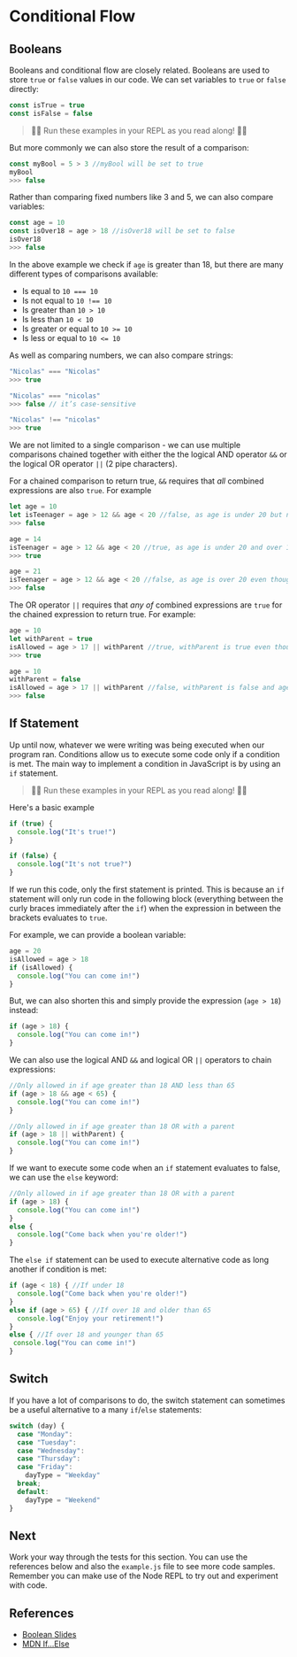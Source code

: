 # Conditional Flow

## Booleans 
Booleans and conditional flow are closely related. Booleans are used to store `true` or `false` values in our code. We can set variables to `true` or `false` directly:

```javascript
const isTrue = true
const isFalse = false
```

> 👨‍💻 Run these examples in your REPL as you read along! 👨‍💻

But more commonly we can also store the result of a comparison:

```javascript
const myBool = 5 > 3 //myBool will be set to true
myBool
>>> false
```

Rather than comparing fixed numbers like 3 and 5, we can also compare variables:

```javascript
const age = 10
const isOver18 = age > 18 //isOver18 will be set to false
isOver18
>>> false
```

In the above example we check if `age` is greater than 18, but there are many different types of comparisons available:

* Is equal to `10 === 10`
* Is not equal to `10 !== 10`
* Is greater than `10 > 10`
* Is less than `10 < 10`
* Is greater or equal to `10 >= 10` 
* Is less or equal to `10 <= 10`

As well as comparing numbers, we can also compare strings:

```javascript
"Nicolas" === "Nicolas"
>>> true
```

```javascript
"Nicolas" === "nicolas"
>>> false // it’s case-sensitive
```

```javascript
"Nicolas" !== "nicolas"
>>> true 
```

We are not limited to a single comparison - we can use multiple comparisons chained together with either the the logical AND operator `&&` or the logical OR operator `||` (2 pipe characters). 

For a chained comparison to return true, `&&` requires that *all* combined expressions are also `true`. For example

```javascript
let age = 10
let isTeenager = age > 12 && age < 20 //false, as age is under 20 but not over 12
>>> false
```

```javascript
age = 14
isTeenager = age > 12 && age < 20 //true, as age is under 20 and over 12
>>> true
```

```javascript
age = 21
isTeenager = age > 12 && age < 20 //false, as age is over 20 even though greater than 12
>>> false
```

The OR operator `||` requires that *any of* combined expressions are `true` for the chained expression to return true. For example:

```javascript
age = 10
let withParent = true
isAllowed = age > 17 || withParent //true, withParent is true even though age>17 is false
>>> true
```

```javascript
age = 10
withParent = false
isAllowed = age > 17 || withParent //false, withParent is false and age>17 is false
>>> false
```

## If Statement
Up until now, whatever we were writing was being executed when our program ran. Conditions allow us to execute some code only if a condition is met. The main way to implement a condition in JavaScript is by using an `if` statement. 

> 👨‍💻 Run these examples in your REPL as you read along! 👨‍💻

Here's a basic example

```javascript
if (true) {
  console.log("It's true!")
} 

if (false) {
  console.log("It's not true?")
} 
```

If we run this code, only the first statement is printed. This is because an `if` statement will only run code in the following block (everything between the curly braces immediately after the `if`) when the expression in between the brackets evaluates to `true`. 

For example, we can provide a boolean variable:

```javascript
age = 20
isAllowed = age > 18
if (isAllowed) {
  console.log("You can come in!")
}
```

But, we can also shorten this and simply provide the expression (`age > 18`) instead:

```javascript
if (age > 18) {
  console.log("You can come in!")
}
```

We can also use the logical AND `&&` and logical OR `||` operators to chain expressions:

```javascript
//Only allowed in if age greater than 18 AND less than 65
if (age > 18 && age < 65) {
  console.log("You can come in!")
}
```

```javascript
//Only allowed in if age greater than 18 OR with a parent
if (age > 18 || withParent) {
  console.log("You can come in!")
}
```

If we want to execute some code when an `if` statement evaluates to false, we can use the `else` keyword:

```javascript
//Only allowed in if age greater than 18 OR with a parent
if (age > 18) {
  console.log("You can come in!")
}
else {
  console.log("Come back when you're older!")
}
```

The `else if` statement can be used to execute alternative code as long another if condition is met:

```javascript
if (age < 18) { //If under 18
  console.log("Come back when you're older!")
}
else if (age > 65) { //If over 18 and older than 65
  console.log("Enjoy your retirement!")
}
else { //If over 18 and younger than 65
 console.log("You can come in!")
}
```

## Switch

If you have a lot of comparisons to do, the switch statement can sometimes be a useful alternative to a many `if`/`else` statements:

```javascript
switch (day) {
  case "Monday":
  case "Tuesday":
  case "Wednesday":
  case "Thursday":
  case "Friday":
    dayType = "Weekday"
  break;
  default:
    dayType = "Weekend"
}
```

## Next
Work your way through the tests for this section. You can use the references below and also
the `example.js` file to see more code samples. Remember you can make use of the Node REPL 
to try out and experiment with code.

## References
* [Boolean Slides](https://docs.google.com/presentation/d/17YZv-apFaaFM0ICtIwZN2moSpKtS4-Mq-heCy6L7kxo/edit#slide=id.gd46f8ee6d4_0_8)
* [MDN If...Else](https://developer.mozilla.org/en-US/docs/Web/JavaScript/Reference/Statements/if...else)